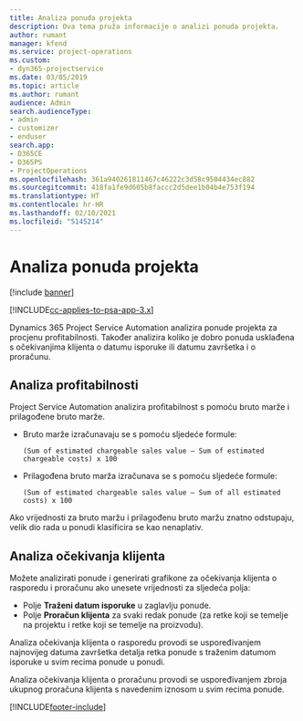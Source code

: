 ```yaml
---
title: Analiza ponuda projekta
description: Ova tema pruža informacije o analizi ponuda projekta.
author: rumant
manager: kfend
ms.service: project-operations
ms.custom:
- dyn365-projectservice
ms.date: 03/05/2019
ms.topic: article
ms.author: rumant
audience: Admin
search.audienceType:
- admin
- customizer
- enduser
search.app:
- D365CE
- D365PS
- ProjectOperations
ms.openlocfilehash: 361a940261811467c46222c3d58c9504434ec882
ms.sourcegitcommit: 418fa1fe9d605b8faccc2d5dee1b04b4e753f194
ms.translationtype: HT
ms.contentlocale: hr-HR
ms.lasthandoff: 02/10/2021
ms.locfileid: "5145214"
---
```

# <a name="analysis-of-project-quotes"></a>Analiza ponuda projekta

[!include [banner](../includes/psa-now-project-operations.md)]

[!INCLUDE[cc-applies-to-psa-app-3.x](../includes/cc-applies-to-psa-app-3x.md)]

Dynamics 365 Project Service Automation analizira ponude projekta za procjenu profitabilnosti. Također analizira koliko je dobro ponuda usklađena s očekivanjima klijenta o datumu isporuke ili datumu završetka i o proračunu.

## <a name="profitability-analysis"></a>Analiza profitabilnosti

Project Service Automation analizira profitabilnost s pomoću bruto marže i prilagođene bruto marže.

- Bruto marže izračunavaju se s pomoću sljedeće formule:

  `
    (Sum of estimated chargeable sales value – Sum of estimated chargeable costs) x 100
  `
- Prilagođena bruto marža izračunava se s pomoću sljedeće formule:

  `
    (Sum of estimated chargeable sales value – Sum of all estimated costs) x 100
  `

Ako vrijednosti za bruto maržu i prilagođenu bruto maržu znatno odstupaju, velik dio rada u ponudi klasificira se kao nenaplativ.

## <a name="analysis-of-customer-expectations"></a>Analiza očekivanja klijenta

Možete analizirati ponude i generirati grafikone za očekivanja klijenta o rasporedu i proračunu ako unesete vrijednosti za sljedeća polja:

- Polje **Traženi datum isporuke** u zaglavlju ponude.
- Polje **Proračun klijenta** za svaki redak ponude (za retke koji se temelje na projektu i retke koji se temelje na proizvodu).

Analiza očekivanja klijenta o rasporedu provodi se uspoređivanjem najnovijeg datuma završetka detalja retka ponude s traženim datumom isporuke u svim recima ponude u ponudi.

Analiza očekivanja klijenta o proračunu provodi se uspoređivanjem zbroja ukupnog proračuna klijenta s navedenim iznosom u svim recima ponude.


[!INCLUDE[footer-include](../includes/footer-banner.md)]